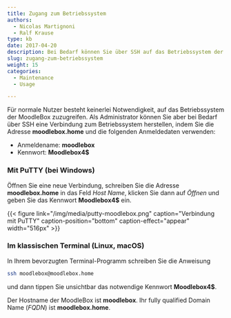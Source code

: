 ```yaml
---
title: Zugang zum Betriebssystem
authors:
  - Nicolas Martignoni
  - Ralf Krause
type: kb
date: 2017-04-20
description: Bei Bedarf können Sie über SSH auf das Betriebssystem der MoodleBox zugreifen
slug: zugang-zum-betriebssystem
weight: 15
categories:
  - Maintenance
  - Usage

---
```

Für normale Nutzer besteht keinerlei Notwendigkeit, auf das Betriebssystem der MoodleBox zuzugreifen. Als Administrator können Sie aber bei Bedarf über SSH eine Verbindung zum Betriebssystem herstellen, indem Sie die Adresse __moodlebox.home__ und die folgenden Anmeldedaten verwenden:

  * Anmeldename: __moodlebox__
  * Kennwort: __Moodlebox4$__

### Mit PuTTY (bei Windows)

Öffnen Sie eine neue Verbindung, schreiben Sie die Adresse __moodlebox.home__ in das Feld _Host Name_, klicken Sie dann auf _Öffnen_ und geben Sie das Kennwort __Moodlebox4$__ ein.

{{< figure link="/img/media/putty-moodlebox.png" caption="Verbindung mit PuTTY" caption-position="bottom" caption-effect="appear" width="516px" >}}

### Im klassischen Terminal (Linux, macOS)

In Ihrem bevorzugten Terminal-Programm schreiben Sie die Anweisung

```bash
ssh moodlebox@moodlebox.home
```

und dann tippen Sie unsichtbar das notwendige Kennwort __Moodlebox4$__.

Der Hostname der MoodleBox ist __moodlebox__. Ihr fully qualified Domain Name (_FQDN_) ist __moodlebox.home__.
